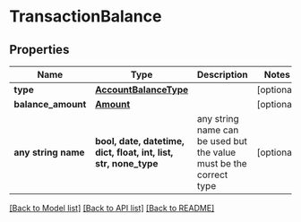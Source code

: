 # TransactionBalance


## Properties
Name | Type | Description | Notes
------------ | ------------- | ------------- | -------------
**type** | [**AccountBalanceType**](AccountBalanceType.md) |  | [optional] 
**balance_amount** | [**Amount**](Amount.md) |  | [optional] 
**any string name** | **bool, date, datetime, dict, float, int, list, str, none_type** | any string name can be used but the value must be the correct type | [optional]

[[Back to Model list]](../README.md#documentation-for-models) [[Back to API list]](../README.md#documentation-for-api-endpoints) [[Back to README]](../README.md)


